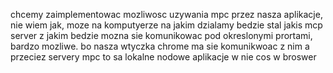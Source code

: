 chcemy zaimplementowac mozliwosc uzywania mpc przez nasza aplikacje, nie wiem jak, moze na komputyerze na jakim dzialamy bedzie stal jakis mcp server z jakim bedzie mozna sie komunikowac pod okreslonymi prortami, bardzo mozliwe. bo nasza wtyczka chrome ma sie komunikwoac z nim a przeciez servery mpc to sa lokalne nodowe aplikacje w nie cos w broswer


